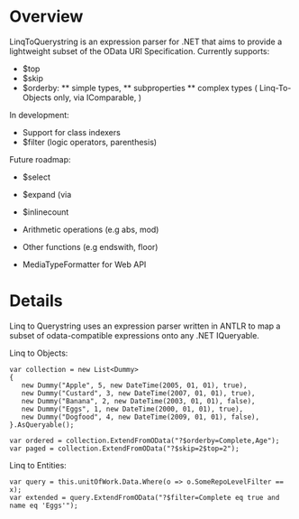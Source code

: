 Overview
========

LinqToQuerystring is an expression parser for .NET that aims to provide a lightweight subset of the OData URI Specification. Currently supports:

* $top
* $skip
* $orderby:
** simple types, 
** subproperties
** complex types ( Linq-To-Objects only, via IComparable, )

In development:

* Support for class indexers
* $filter (logic operators, parenthesis)

Future roadmap:

* $select
* $expand (via 
* $inlinecount

* Arithmetic operations (e.g abs, mod)
* Other functions (e.g endswith, floor)

* MediaTypeFormatter for Web API

Details
=======

Linq to Querystring uses an expression parser written in ANTLR to map a subset of odata-compatible expressions onto any .NET IQueryable.

Linq to Objects:

    var collection = new List<Dummy>
    {
       new Dummy("Apple", 5, new DateTime(2005, 01, 01), true),
       new Dummy("Custard", 3, new DateTime(2007, 01, 01), true),
       new Dummy("Banana", 2, new DateTime(2003, 01, 01), false),
       new Dummy("Eggs", 1, new DateTime(2000, 01, 01), true),
       new Dummy("Dogfood", 4, new DateTime(2009, 01, 01), false),
    }.AsQueryable();

    var ordered = collection.ExtendFromOData("?$orderby=Complete,Age");
    var paged = collection.ExtendFromOData("?$skip=2$top=2");

Linq to Entities:

    var query = this.unitOfWork.Data.Where(o => o.SomeRepoLevelFilter == x);
    var extended = query.ExtendFromOData("?$filter=Complete eq true and name eq 'Eggs'");
